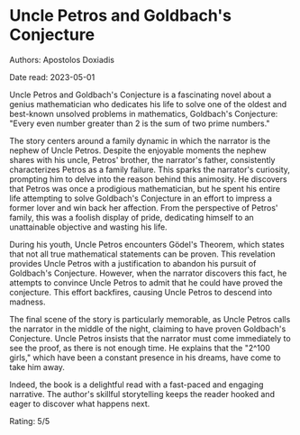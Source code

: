 # Uncle Petros and Goldbach's Conjecture

Authors: Apostolos Doxiadis

Date read: 2023-05-01

Uncle Petros and Goldbach's Conjecture is a fascinating novel about a genius
mathematician who dedicates his life to solve one of the oldest and best-known
unsolved problems in mathematics, Goldbach's Conjecture: "Every even number
greater than 2 is the sum of two prime numbers."

The story centers around a family dynamic in which the narrator is the nephew of
Uncle Petros. Despite the enjoyable moments the nephew shares with his uncle,
Petros' brother, the narrator's father, consistently characterizes Petros as a
family failure. This sparks the narrator's curiosity, prompting him to delve into
the reason behind this animosity. He discovers that Petros was once a prodigious
mathematician, but he spent his entire life attempting to solve Goldbach's
Conjecture in an effort to impress a former lover and win back her affection.
From the perspective of Petros' family, this was a foolish display of pride,
dedicating himself to an unattainable objective and wasting his life.

During his youth, Uncle Petros encounters Gödel's Theorem, which states that not
all true mathematical statements can be proven. This revelation provides Uncle
Petros with a justification to abandon his pursuit of Goldbach's Conjecture.
However, when the narrator discovers this fact, he attempts to convince Uncle
Petros to admit that he could have proved the conjecture. This effort backfires,
causing Uncle Petros to descend into madness.

The final scene of the story is particularly memorable, as Uncle Petros calls the
narrator in the middle of the night, claiming to have proven Goldbach's Conjecture.
Uncle Petros insists that the narrator must come immediately to see the proof,
as there is not enough time. He explains that the "2^100 girls," which have been
a constant presence in his dreams, have come to take him away.

Indeed, the book is a delightful read with a fast-paced and engaging narrative.
The author's skillful storytelling keeps the reader hooked and eager to discover
what happens next.

Rating: 5/5
